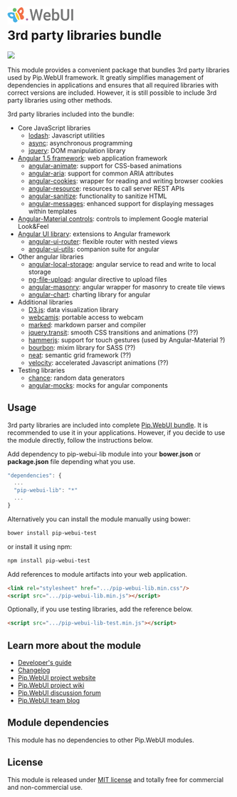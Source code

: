 # <img src="https://github.com/pip-webui/pip-webui/blob/master/doc/Logo.png" alt="Pip.WebUI Logo" style="max-width:30%"> <br/> 3rd party libraries bundle

![](https://img.shields.io/badge/license-MIT-blue.svg)

This module provides a convenient package that bundles 3rd party libraries used by Pip.WebUI framework. It greatly simplifies management of dependencies in applications and ensures that all required libraries with correct versions are included. However, it is still possible to include 3rd party libraries using other methods.

3rd party libraries included into the bundle:
* Core JavaScript libraries
  - [lodash](https://lodash.com/): Javascript utilities
  - [async](https://github.com/caolan/async): asynchronous programming
  - [jquery](https://jquery.com/): DOM manipulation library
* [Angular 1.5 framework](https://angularjs.org/): web application framework
  - [angular-animate](https://github.com/angular/bower-angular-animate): support for CSS-based animations
  - [angular-aria](https://github.com/angular/bower-angular-aria): support for common ARIA attributes
  - [angular-cookies](https://github.com/angular/bower-angular-cookies): wrapper for reading and writing browser cookies
  - [angular-resource](https://github.com/angular/bower-angular-resource): resources to call server REST APIs
  - [angular-sanitize](https://github.com/angular/bower-angular-sanitize): functionality to sanitize HTML
  - [angular-messages](https://github.com/angular/bower-angular-messages): enhanced support for displaying messages within templates
* [Angular-Material controls](https://material.angularjs.org/latest/): controls to implement Google material Look&Feel
* [Angular UI library](https://github.com/angular-ui): extensions to Angular framework
  - [angular-ui-router](https://github.com/angular-ui/ui-router): flexible router with nested views
  - [angular-ui-utils](https://github.com/angular-ui/ui-utils): companion suite for angular
* Other angular libraries
  - [angular-local-storage](https://github.com/grevory/angular-local-storage): angular service to read and write to local storage
  - [ng-file-upload](https://github.com/danialfarid/ng-file-upload): angular directive to upload files
  - [angular-masonry](https://github.com/passy/angular-masonry): angular wrapper for masonry to create tile views
  - [angular-chart](https://github.com/jtblin/angular-chart.js): charting library for angular 
* Additional libraries
  - [D3.js](https://d3js.org/): data visualization library
  - [webcamjs](https://github.com/jhuckaby/webcamjs): portable access to webcam
  - [marked](https://github.com/chjj/marked): markdown parser and compiler
  - [jquery.transit](http://ricostacruz.com/jquery.transit/): smooth CSS transitions and animations (??)
  - [hammerjs](http://hammerjs.github.io/): support for touch gestures (used by Angular-Material ?)
  - [bourbon](http://bourbon.io/): mixim library for SASS (??)
  - [neat](http://neat.bourbon.io/): semantic grid framework (??)
  - [velocity](http://velocityjs.org/): accelerated Javascript animations (??)
* Testing libraries
  - [chance](http://chancejs.com): random data generators
  - [angular-mocks](https://github.com/angular/bower-angular-mocks): mocks for angular components

## Usage

3rd party libraries are included into complete [Pip.WebUI bundle](https://github.com/pip-webui/pip-webui-all). 
It is recommended to use it in your applications. However, if you decide to use the module directly, follow the instructions below.

Add dependency to pip-webui-lib module into your **bower.json** or **package.json** file depending what you use.
```javascript
"dependencies": {
  ...
  "pip-webui-lib": "*"
  ...
}
```

Alternatively you can install the module manually using bower:
```bash
bower install pip-webui-test
```

or install it using npm:
```bash
npm install pip-webui-test
```

Add references to module artifacts into your web application.
```html
<link rel="stylesheet" href=".../pip-webui-lib.min.css"/>
<script src=".../pip-webui-lib.min.js"></script>
```

Optionally, if you use testing libraries, add the reference below.
```html
<script src=".../pip-webui-lib-test.min.js"></script>
```

## Learn more about the module

- [Developer's guide](doc/DevelopersGuide.md)
- [Changelog](CHANGELOG.md)
- [Pip.WebUI project website](http://www.pipwebui.org)
- [Pip.WebUI project wiki](https://github.com/pip-webui/pip-webui/wiki)
- [Pip.WebUI discussion forum](https://groups.google.com/forum/#!forum/pip-webui)
- [Pip.WebUI team blog](https://pip-webui.blogspot.com/)

## <a name="dependencies"></a>Module dependencies

This module has no dependencies to other Pip.WebUI modules.

## <a name="license"></a>License

This module is released under [MIT license](License) and totally free for commercial and non-commercial use.
